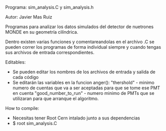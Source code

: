 Programa: sim_analysis.C y sim_analysis.h

Autor: Javier Mas Ruiz

Programas para analizar los datos simulados del detector
de nuetrones MONDE en su geometría cilíndrica.

Dentro existen varias funciones y comentareandolas en el 
archivo .C se pueden correr los programas de forma individual siempre y cuando tengas sus archivos de entrada correspondientes.

Editables:
- Se pueden editar los nombres de los archivos de entrada y salida de cada código
- Se editarán las variables en la funcion anger():
	"thershold" - minimo numero de cuentas que va a ser aceptadas para que se tome ese PMT en cuenta
	"good_number_to_run" - numero minimo de PMTs que se utilizaran para que arranque el algoritmo.
	
How to compile:
- Necesitas tener Root Cern intalado junto a sus dependencias
- $ root sim_analysis.C 	

